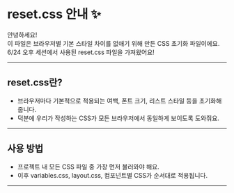 # reset.css 안내 ✨

안녕하세요!  
이 파일은 브라우저별 기본 스타일 차이를 없애기 위해 만든 CSS 초기화 파일이에요.
6/24 오후 세션에서 사용된 reset.css 파일을 가져왔어요!

---

## reset.css란?

- 브라우저마다 기본적으로 적용되는 여백, 폰트 크기, 리스트 스타일 등을 초기화해 줍니다.
- 덕분에 우리가 작성하는 CSS가 모든 브라우저에서 동일하게 보이도록 도와줘요.

---

## 사용 방법

- 프로젝트 내 모든 CSS 파일 중 가장 먼저 불러와야 해요.
- 이후 variables.css, layout.css, 컴포넌트별 CSS가 순서대로 적용됩니다.

---

